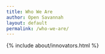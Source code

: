 ```yaml
---
title: Who We Are
author: Open Savannah
layout: default
permalink: /who-we-are/
---
```


{% include about/innovators.html %}
